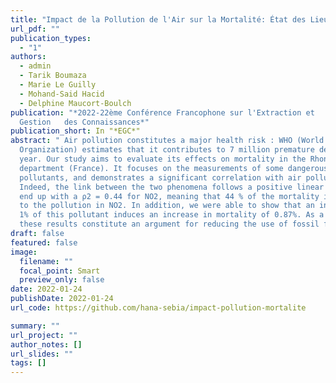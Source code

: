 ```yaml
---
title: "Impact de la Pollution de l'Air sur la Mortalité: État des Lieux et Approches"
url_pdf: ""
publication_types:
  - "1"
authors:
  - admin
  - Tarik Boumaza
  - Marie Le Guilly
  - Mohand-Said Hacid
  - Delphine Maucort-Boulch
publication: "*2022-22ème Conférence Francophone sur l'Extraction et
  Gestion   des Connaissances*"
publication_short: In "*EGC*"
abstract: " Air pollution constitutes a major health risk : WHO (World Health
  Organization) estimates that it contributes to 7 million premature deaths per
  year. Our study aims to evaluate its effects on mortality in the Rhone
  department (France). It focuses on the measurements of some dangerous
  pollutants, and demonstrates a significant correlation with air pollution.
  Indeed, the link between the two phenomena follows a positive linear trend. We
  end up with a ρ2 = 0.44 for NO2, meaning that 44 % of the mortality is linked
  to the pollution in NO2. In addition, we were able to show that an increase of
  1% of this pollutant induces an increase in mortality of 0.87%. As a result,
  these results constitute an argument for reducing the use of fossil fuels."
draft: false
featured: false
image:
  filename: ""
  focal_point: Smart
  preview_only: false
date: 2022-01-24
publishDate: 2022-01-24
url_code: https://github.com/hana-sebia/impact-pollution-mortalite

summary: ""
url_project: ""
author_notes: []
url_slides: ""
tags: []
---
```

